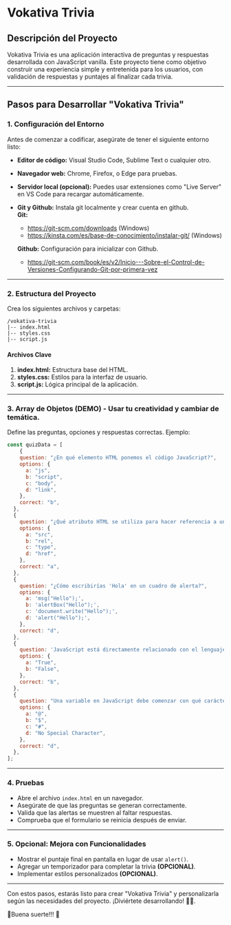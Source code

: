 # Vokativa Trivia

## Descripción del Proyecto

Vokativa Trivia es una aplicación interactiva de preguntas y respuestas desarrollada con JavaScript vanilla. Este proyecto tiene como objetivo construir una experiencia simple y entretenida para los usuarios, con validación de respuestas y puntajes al finalizar cada trivia.

---

## Pasos para Desarrollar "Vokativa Trivia"

### 1. Configuración del Entorno

Antes de comenzar a codificar, asegúrate de tener el siguiente entorno listo:

- **Editor de código:** Visual Studio Code, Sublime Text o cualquier otro.
- **Navegador web:** Chrome, Firefox, o Edge para pruebas.
- **Servidor local (opcional):** Puedes usar extensiones como "Live Server" en VS Code para recargar automáticamente.
- **Git y Github:** Instala git localmente y crear cuenta en github. <br>
 **Git:**
  - https://git-scm.com/downloads (Windows)
  - https://kinsta.com/es/base-de-conocimiento/instalar-git/ (Windows)<br>
  
   **Github:** Configuración para inicializar con Github.   <br>
   - https://git-scm.com/book/es/v2/Inicio---Sobre-el-Control-de-Versiones-Configurando-Git-por-primera-vez


---

### 2. Estructura del Proyecto

Crea los siguientes archivos y carpetas:

```
/vokativa-trivia
|-- index.html
|-- styles.css
|-- script.js
```

#### Archivos Clave

1. **index.html:** Estructura base del HTML.
2. **styles.css:** Estilos para la interfaz de usuario.
3. **script.js:** Lógica principal de la aplicación.

---

### 3. Array de Objetos (DEMO) - Usar tu creatividad y cambiar de temática.

Define las preguntas, opciones y respuestas correctas. Ejemplo:

```javascript
const quizData = [
    {
    question: "¿En qué elemento HTML ponemos el código JavaScript?",
    options: {
      a: "js",
      b: "script",
      c: "body",
      d: "link",
    },
    correct: "b",
  },
  {
    question: "¿Qué atributo HTML se utiliza para hacer referencia a un archivo JavaScript externo?",
    options: {
      a: "src",
      b: "rel",
      c: "type",
      d: "href",
    },
    correct: "a",
  },
  {
    question: "¿Cómo escribirías 'Hola' en un cuadro de alerta?",
    options: {
      a: 'msg("Hello");',
      b: 'alertBox("Hello");',
      c: 'document.write("Hello");',
      d: 'alert("Hello");',
    },
    correct: "d",
  },
  {
    question: 'JavaScript está directamente relacionado con el lenguaje de programación "Java"',
    options: {
      a: "True",
      b: "False",
    },
    correct: "b",
  },
  {
    question: "Una variable en JavaScript debe comenzar con qué carácter especial",
    options: {
      a: "@",
      b: "$",
      c: "#",
      d: "No Special Character",
    },
    correct: "d",
  },
];
```
---

### 4. Pruebas

- Abre el archivo `index.html` en un navegador.
- Asegúrate de que las preguntas se generan correctamente.
- Valida que las alertas se muestren al faltar respuestas.
- Comprueba que el formulario se reinicia después de enviar.

---

### 5. Opcional: Mejora con Funcionalidades

- Mostrar el puntaje final en pantalla en lugar de usar `alert()`.
- Agregar un temporizador para completar la trivia **(OPCIONAL)**.
- Implementar estilos personalizados **(OPCIONAL)**.

---

Con estos pasos, estarás listo para crear "Vokativa Trivia" y personalizarla según las necesidades del proyecto. ¡Diviértete desarrollando! 👩‍💻.

🌟Buena suerte!!! 🙌

